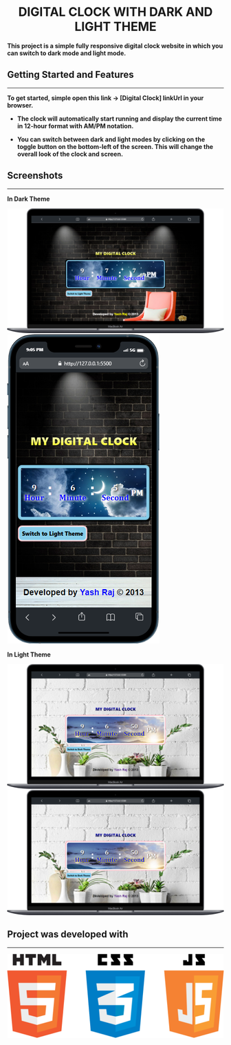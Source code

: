 # <b><center>DIGITAL CLOCK WITH DARK AND LIGHT THEME
This project is a simple fully responsive  digital clock website in which you can switch to dark mode and light mode.




## Getting Started and Features
----
To get started, simple open this link -> [Digital Clock] linkUrl
in your browser.


* The clock will automatically start running and display the current time in 12-hour format with AM/PM notation.

* You can switch between dark and light modes by clicking on the toggle button on the bottom-left of the screen. 
This will change the overall look of the clock and screen.

## Screenshots
-----
In Dark Theme 

<img src="darkModeDesktop.png">
<img src="darkModeMobile.png">



In Light Theme 

<img src="lightModeDesktop.png">
<img src="lightModeDesktop.png">



## Project was developed with
 ----
<img src="html,css,js.png">












